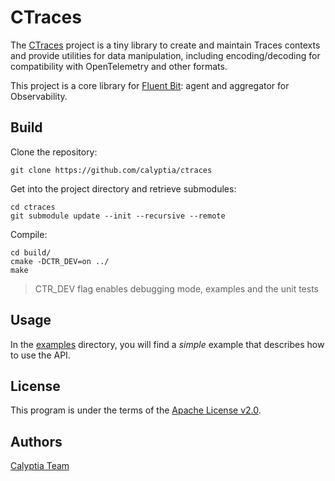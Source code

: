 # CTraces

The [CTraces](https://github.com/calyptia/ctraces) project is a tiny library to create and maintain Traces contexts and provide utilities for data manipulation, including encoding/decoding for compatibility with OpenTelemetry and other formats.

This project is a core library for [Fluent Bit](https://fluentbit.io): agent and aggregator for Observability.

## Build

Clone the repository:

```shell
git clone https://github.com/calyptia/ctraces
```

Get into the project directory and retrieve submodules:

```shell
cd ctraces
git submodule update --init --recursive --remote
```

Compile:

```shell
cd build/
cmake -DCTR_DEV=on ../
make
```

> CTR_DEV flag enables debugging mode, examples and the unit tests

## Usage

In the [examples](examples/) directory, you will find a _simple_ example that describes how to use the API.

## License

This program is under the terms of the [Apache License v2.0](http://www.apache.org/licenses/LICENSE-2.0).

## Authors

[Calyptia Team](https://www.calyptia.com)
